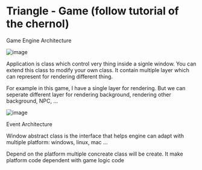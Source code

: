 # Triangle - Game (follow tutorial of the chernol)  


<space><space>


Game Engine Architecture


<space><space>


![image](https://github.com/user-attachments/assets/18e6f395-4b3c-4778-b852-39c97275b71e)


<space><space>
Application is class which control very thing inside a signle window. You can extend this class to modify your own class.
It contain multiple layer which can represent for rendering different thing.


<space><space>
For example in this game, I have a single layer for rendering. But we can seperate different layer for rendering background, rendering other background, NPC, ... 


<space><space>
![image](https://github.com/user-attachments/assets/2ae45205-6b56-433d-8e5e-caad5c279bec)


<space><space>
Event Architecture


<space><space>
Window abstract class is the interface that helps engine can adapt with multiple platform: windows, linux, mac ...


Depend on the platform multiple concreate class will be create. It make platform code dependent with game logic code


<space><space>
